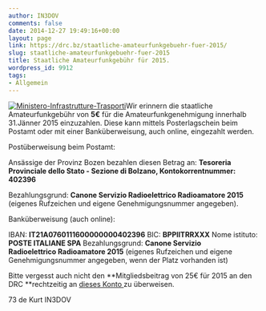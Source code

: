 ```yaml
---
author: IN3DOV
comments: false
date: 2014-12-27 19:49:16+00:00
layout: page
link: https://drc.bz/staatliche-amateurfunkgebuehr-fuer-2015/
slug: staatliche-amateurfunkgebuehr-fuer-2015
title: Staatliche Amateurfunkgebühr für 2015.
wordpress_id: 9912
tags:
- Allgemein
---
```


[![Ministero-Infrastrutture-Trasporti](https://drc.bz/wp-content/uploads/2014/12/Ministero-Infrastrutture-Trasporti.jpg)](https://drc.bz/wp-content/uploads/2014/12/Ministero-Infrastrutture-Trasporti.jpg)Wir erinnern die staatliche Amateurfunkgebühr von **5€** für die Amateurfunkgenehmigung innerhalb 31.Jänner 2015 einzuzahlen. Diese kann mittels Posterlagschein beim Postamt oder mit einer Banküberweisung, auch online, eingezahlt werden.

Postüberweisung beim Postamt:

Ansässige der Provinz Bozen bezahlen diesen Betrag an: **Tesoreria Provinciale dello Stato - Sezione di Bolzano, Kontokorrentnummer: 402396**

Bezahlungsgrund: **Canone Servizio Radioelettrico Radioamatore 2015** (eigenes Rufzeichen und eigene Genehmigungsnummer angegeben).

Banküberweisung (auch online):

IBAN: **IT21A0760111600000000402396**
BIC: **BPPIITRRXXX**
Nome istituto: **POSTE ITALIANE SPA**
Bezahlungsgrund: **Canone Servizio Radioelettrico Radioamatore 2015** (eigenes Rufzeichen und eigene Genehmigungsnummer angegeben, wenn der Platz vorhanden ist)

Bitte vergesst auch nicht den **Mitgliedsbeitrag von 25€ für 2015 an den DRC **rechtzeitig an [dieses Konto ](https://drc.bz/kontakt/bankverbindung/)zu überweisen.

73 de Kurt IN3DOV




